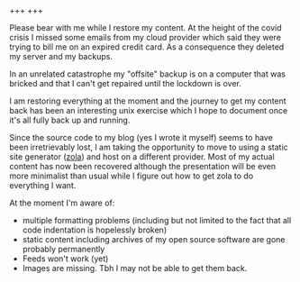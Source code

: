 +++
+++

Please bear with me while I restore my content. At the height of the covid
crisis I missed some emails from my cloud provider which said they were trying
to bill me on an expired credit card.  As a consequence they deleted my server
and my backups.

In an unrelated catastrophe my "offsite" backup is on a computer that was bricked
and that I can't get repaired until the lockdown is over.

I am restoring everything at the moment and the journey to get my content back
has been an interesting unix exercise which I hope to document once it's all
fully back up and running.

Since the source code to my blog (yes I wrote it myself) seems to have been
irretrievably lost, I am taking the opportunity to move to using a static site
generator ([zola](https://www.getzola.org)) and host on a different provider.
Most of my actual content has now been recovered although the presentation will
be even more minimalist than usual while I figure out how to get zola to do
everything I want.

At the moment I'm aware of:
- multiple formatting problems (including but not
limited to the fact that all code indentation is hopelessly broken)
- static content including archives of my open source software are gone
  probably permanently
- Feeds won't work (yet)
- Images are missing.  Tbh I may not be able to get them back.
